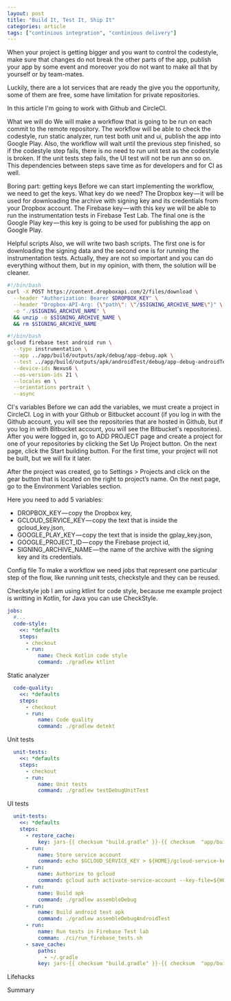 ```yaml
---
layout: post
title: "Build It, Test It, Ship It"
categories: article
tags: ["continious integration", "continious delivery"]
---
```

When your project is getting bigger and you want to control the codestyle, make sure that changes do not break the other parts of the app, publish your app by some event and moreover you do not want to make all that by yourself or by team-mates.

Luckily, there are a lot services that are ready the give you the opportunity, some of them are free, some have limitation for private repositories.

In this article I'm going to work with Github and CircleCI.

What we will do
We will make a workflow that is going to be run on each commit to the remote repository. The workflow will be able to check the codestyle, run static analyzer, run test both unit and ui, publish the app into Google Play. Also, the workflow will wait until the previous step finished, so if the codestyle step fails, there is no need to run unit test as the codestyle is broken. If the unit tests step fails, the UI test will not be run ann so on. This dependencies between steps save time as for developers and for CI as well.


Boring part: getting keys
Before we can start implementing the workflow, we need to get the keys. What key do we need? The Dropbox key — it will be used for downloading the archive with signing key and its credentials from your Dropbox account. The Firebase key — with this key we will be able to run the instrumentation tests in Firebase Test Lab. The final one is the Google Play key — this key is going to be used for publishing the app on Google Play.


Helpful scripts
Also, we will write two bash scripts. The first one is for downloading the signing data and the second one is for running the instrumentation tests. Actually, they are not so important and you can do everything without them, but in my opinion, with them, the solution will be cleaner.

```bash
#!/bin/bash
curl -X POST https://content.dropboxapi.com/2/files/download \
  --header "Authorization: Bearer $DROPBOX_KEY" \
  --header "Dropbox-API-Arg: {\"path\": \"/$SIGNING_ARCHIVE_NAME\"}" \
  -o "./$SIGNING_ARCHIVE_NAME" \
  && unzip -o $SIGNING_ARCHIVE_NAME \
  && rm $SIGNING_ARCHIVE_NAME
```

```bash
#!/bin/bash
gcloud firebase test android run \
  --type instrumentation \
  --app ../app/build/outputs/apk/debug/app-debug.apk \
  --test ../app/build/outputs/apk/androidTest/debug/app-debug-androidTest.apk \
  --device-ids Nexus6 \
  --os-version-ids 21 \
  --locales en \
  --orientations portrait \
  --async
```

CI's variables
Before we can add the variables, we must create a project in CircleCI.
Log in with your Github or Bitbucket account (if you log in with the Github account, you will see the repositories that are hosted in Github, but if you log in with Bitbucket account, you will see the Bitbucket's repositories). After you were logged in, go to ADD PROJECT page and create a project for one of your repositories by clicking the Set Up Project button. On the next page, click the Start building button. For the first time, your project will not be built, but we will fix it later.

After the project was created, go to Settings > Projects and click on the gear button that is located on the right to project’s name. On the next page, go to the Environment Variables section.

Here you need to add 5 variables:
* DROPBOX_KEY — copy the Dropbox key,
* GCLOUD_SERVICE_KEY — copy the text that is inside the gcloud_key.json,
* GOOGLE_PLAY_KEY — copy the text that is inside the gplay_key.json,
* GOOGLE_PROJECT_ID — copy the Firebase project id,
* SIGNING_ARCHIVE_NAME — the name of the archive with the signing key and its credentials.

Config file
To make a workflow we need jobs that represent one particular step of the flow, like running unit tests, checkstyle and they can be reused.

Checkstyle job
I am using ktlint for code style, because me example project is writting in Kotlin, for Java you can use CheckStyle.

```yaml
jobs:
  #...
  code-style:
    <<: *defaults
    steps:
      - checkout
      - run:
          name: Check Kotlin code style
          command: ./gradlew ktlint
```

Static analyzer
```yaml
  code-quality:
    <<: *defaults
    steps:
      - checkout
      - run:
          name: Code quality
          command: ./gradlew detekt
```

Unit tests
```yaml
  unit-tests:
    <<: *defaults
    steps:
      - checkout
      - run:
          name: Unit tests
          command: ./gradlew testDebugUnitTest
```

UI tests
```yaml
  unit-tests:
    <<: *defaults
    steps:
      - restore_cache:
          key: jars-{{ checksum "build.gradle" }}-{{ checksum  "app/build.gradle" }}
      - run:
          name: Store service account
          command: echo $GCLOUD_SERVICE_KEY > ${HOME}/gcloud-service-key.json
      - run: 
          name: Authorize to gcloud
          command: gcloud auth activate-service-account --key-file=${HOME}/gcloud-service-key.json --project=${GOOGLE_PROJECT_ID}
      - run:
          name: Build apk
          command: ./gradlew assembleDebug
      - run:
          name: Build android test apk
          command: ./gradlew assembleDebugAndroidTest
      - run: 
          name: Run tests in Firebase Test lab
          comman: ./ci/run_firebase_tests.sh
      - save_cache:
          paths:
            - ~/.gradle
          key: jars-{{ checksum "build.gradle" }}-{{ checksum  "app/build.gradle" }} 
```

Lifehacks


Summary
